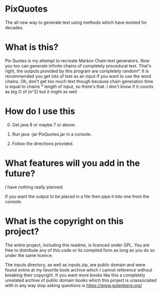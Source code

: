# PixQuotes
The all new way to generate text using methods which have existed for decades.


# What is this?

Pix Quotes is my attempt to recreate Markov Chain text generators. Now you too can generate infinite chains of completely procedural text. That's right, the outputs provided by this program are completely random*. It is recommended you get lots of text as an input if you want to use the word chains. Oh, don't get too much text though because chain generation time is equal to chains * length of input, so there's that. I don't know if it counts as big O of (n^2) but it might as well.

# How do I use this

0) Get java 8 or maybe 7 or above.

1) Run java -jar PixQuotes.jar in a console.

2) Follow the directions provided.


# What features will you add in the future?

I have nothing really planned

If you want the output to be placed in a file then pipe it into one from the console.


# What is the copyright on this project?

The entire project, including this readme, is licenced under GPL. You are free to distribute any of this code or its compiled form as long as you do so under the same licence.

The inputs directory, as well as inputs.zip, are public domain and were found online at my favorite book archive which I cannot reference without breaking their copyright.
If you want more books like this a completely unrelated archive of public domain books which this project is unassociated with in any way stop asking questions is https://www.gutenberg.org/
